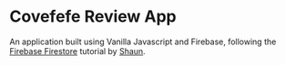# Covefefe Review App
An application built using Vanilla Javascript and Firebase, following the [Firebase Firestore](https://www.youtube.com/playlist?list=PL4cUxeGkcC9itfjle0ji1xOZ2cjRGY_WB) tutorial by [Shaun](https://github.com/iamshaunjp).
